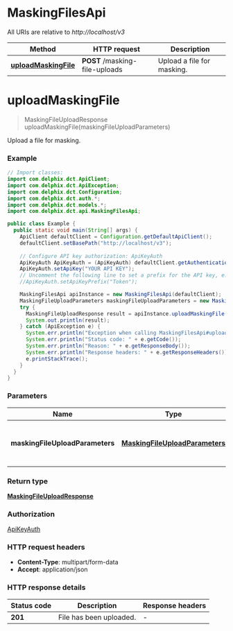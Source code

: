 # MaskingFilesApi

All URIs are relative to *http://localhost/v3*

Method | HTTP request | Description
------------- | ------------- | -------------
[**uploadMaskingFile**](MaskingFilesApi.md#uploadMaskingFile) | **POST** /masking-file-uploads | Upload a file for masking.


<a name="uploadMaskingFile"></a>
# **uploadMaskingFile**
> MaskingFileUploadResponse uploadMaskingFile(maskingFileUploadParameters)

Upload a file for masking.

### Example
```java
// Import classes:
import com.delphix.dct.ApiClient;
import com.delphix.dct.ApiException;
import com.delphix.dct.Configuration;
import com.delphix.dct.auth.*;
import com.delphix.dct.models.*;
import com.delphix.dct.api.MaskingFilesApi;

public class Example {
  public static void main(String[] args) {
    ApiClient defaultClient = Configuration.getDefaultApiClient();
    defaultClient.setBasePath("http://localhost/v3");
    
    // Configure API key authorization: ApiKeyAuth
    ApiKeyAuth ApiKeyAuth = (ApiKeyAuth) defaultClient.getAuthentication("ApiKeyAuth");
    ApiKeyAuth.setApiKey("YOUR API KEY");
    // Uncomment the following line to set a prefix for the API key, e.g. "Token" (defaults to null)
    //ApiKeyAuth.setApiKeyPrefix("Token");

    MaskingFilesApi apiInstance = new MaskingFilesApi(defaultClient);
    MaskingFileUploadParameters maskingFileUploadParameters = new MaskingFileUploadParameters(); // MaskingFileUploadParameters | The parameters to upload a file for masking.
    try {
      MaskingFileUploadResponse result = apiInstance.uploadMaskingFile(maskingFileUploadParameters);
      System.out.println(result);
    } catch (ApiException e) {
      System.err.println("Exception when calling MaskingFilesApi#uploadMaskingFile");
      System.err.println("Status code: " + e.getCode());
      System.err.println("Reason: " + e.getResponseBody());
      System.err.println("Response headers: " + e.getResponseHeaders());
      e.printStackTrace();
    }
  }
}
```

### Parameters

Name | Type | Description  | Notes
------------- | ------------- | ------------- | -------------
 **maskingFileUploadParameters** | [**MaskingFileUploadParameters**](MaskingFileUploadParameters.md)| The parameters to upload a file for masking. | [optional]

### Return type

[**MaskingFileUploadResponse**](MaskingFileUploadResponse.md)

### Authorization

[ApiKeyAuth](../README.md#ApiKeyAuth)

### HTTP request headers

 - **Content-Type**: multipart/form-data
 - **Accept**: application/json

### HTTP response details
| Status code | Description | Response headers |
|-------------|-------------|------------------|
**201** | File has been uploaded. |  -  |

